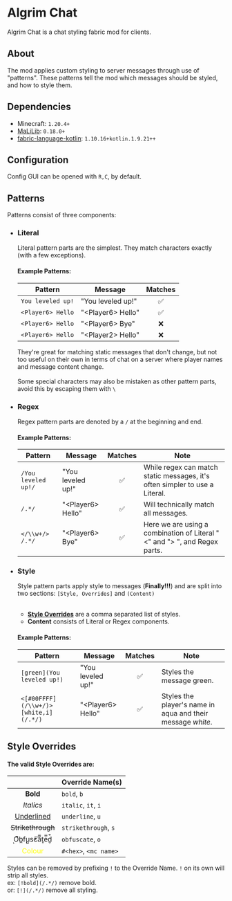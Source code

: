 # Algrim Chat

Algrim Chat is a chat styling fabric mod for clients.

## About

The mod applies custom styling to server messages through use of "patterns". These patterns tell the mod which messages
should be styled, and how to style them.

## Dependencies

- Minecraft: `1.20.4+`
- [MaLiLib](https://www.curseforge.com/minecraft/mc-mods/malilib): `0.18.0+`
- [fabric-language-kotlin](https://modrinth.com/mod/fabric-language-kotlin): `1.10.16+kotlin.1.9.21++`

## Configuration

Config GUI can be opened with `R,C`, by default.

## Patterns

Patterns consist of three components:

- ### Literal

  Literal pattern parts are the simplest. They match characters exactly (with a few exceptions).

  #### Example Patterns:
  | Pattern           | Message            | Matches |
  |-------------------|--------------------|:-------:|
  | `You leveled up!` | "You leveled up!"  |    ✅    |
  | `<Player6> Hello` | "\<Player6> Hello" |    ✅    |
  | `<Player6> Hello` | "\<Player6> Bye"   |    ❌    |
  | `<Player6> Hello` | "\<Player2> Hello" |    ❌    |

  They're great for matching static messages that don't change, but not too useful on their own in terms of
  chat on a server where player names and message content change.
  <br><br>
  Some special characters may also be mistaken as other pattern parts, avoid this by escaping them with `\​`

- ### Regex

  Regex pattern parts are denoted by a `/` at the beginning and end.

  #### Example Patterns:
  | Pattern             | Message            | Matches | Note                                                                        |
  |---------------------|--------------------|:-------:|-----------------------------------------------------------------------------|
  | `/You leveled up!/` | "You leveled up!"  |    ✅    | While regex can match static messages, it's often simpler to use a Literal. |
  | `/.*/`              | "\<Player6> Hello" |    ✅    | Will technically match all messages.                                        |
  | `</\\w+/> /.*/`     | "\<Player6> Bye"   |    ✅    | Here we are using a combination of Literal "<" and "> ", and Regex parts.   |

- ### Style

  Style pattern parts apply style to messages (**Finally!!!**) and are split into two
  sections: `[Style, Overrides]` and `(Content)`
  <br><br>
    - [**Style Overrides**](#style-overrides) are a comma separated list of styles.
    - **Content** consists of Literal or Regex components.

  #### Example Patterns:

  | Pattern                               | Message             | Matches | Note                                                        |
  |---------------------------------------|---------------------|:-------:|-------------------------------------------------------------|
  | `[green](You leveled up!)`            | "You leveled up!"   |    ✅    | Styles the message green.                                   |
  | `<[#00FFFF](/\\w+/)> [white,i](/.*/)` | "\<Player6> Hello"  |    ✅    | Styles the player's name in aqua and their message *white*. |

## Style Overrides

#### The valid Style Overrides are:

|                                    | Override Name(s)      |
|:----------------------------------:|-----------------------|
|              **Bold**              | `bold`, `b`           |
|             *Italics*              | `italic`, `it`, `i`   |
|       <ins>Underlined</ins>        | `underline`, `u`      |
|         ~~Strikethrough~~          | `strikethrough`, `s`  |
|       ͅO͆b̼f̧u̺s̓c͠a̿t̝e̿d̮͒       | `obfuscate`, `o`      |
| <font color="yellow">Colour</font> | `#<hex>`, `<mc name>` |

Styles can be removed by prefixing `!` to the Override Name. `!` on its own will strip all styles.  
ex: `[!bold](/.*/)` remove bold.  
or: `[!](/.*/)` remove all styling.
